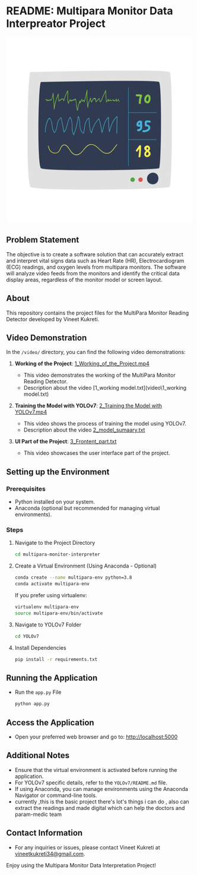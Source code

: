 # README: Multipara Monitor Data Interpreator Project
<div style="text-align:center;">
    <img src="multi-para-patient-monitor.jpg" alt="Multi-Para Patient Monitor" width="500">
</div>


## Problem Statement
The objective is to create a software solution that can accurately extract and
interpret vital signs data such as Heart Rate (HR), Electrocardiogram (ECG) readings, and
oxygen levels from multipara monitors. The software will analyze video feeds from the monitors
and identify the critical data display areas, regardless of the monitor model or screen layout.

## About

This repository contains the project files for the MultiPara Monitor Reading Detector developed by Vineet Kukreti.

## Video Demonstration

In the `/video/` directory, you can find the following video demonstrations:

1. **Working of the Project**: [1_Working_of_the_Project.mp4](/video/1_Working_of_the_Project.mp4)
   - This video demonstrates the working of the MultiPara Monitor Reading Detector.
   - Description about the video [1_working model.txt](video\1_working model.txt)

2. **Training the Model with YOLOv7**: [2_Training the Model with YOLOv7.mp4](video\2_Training_the_Model_with_YOLOv7.mp4)
   - This video shows the process of training the model using YOLOv7.
   - Description about the video [2_model_sumaary.txt](video\2_model_sumaary.txt)

3. **UI Part of the Project**: [3_Frontent_part.txt](video\3_Frontent_part.txt)
   - This video showcases the user interface part of the project.

## Setting up the Environment

### Prerequisites
- Python installed on your system.
- Anaconda (optional but recommended for managing virtual environments).

### Steps
1. Navigate to the Project Directory
    ```bash
    cd multipara-monitor-interpreter
    ```

2. Create a Virtual Environment (Using Anaconda - Optional)
    ```bash
    conda create --name multipara-env python=3.8
    conda activate multipara-env
    ```
    If you prefer using virtualenv:
    ```bash
    virtualenv multipara-env
    source multipara-env/bin/activate
    ```

3. Navigate to YOLOv7 Folder
    ```bash
    cd YOLOv7
    ```

4. Install Dependencies
    ```bash
    pip install -r requirements.txt
    ```

## Running the Application
- Run the `app.py` File
    ```bash
    python app.py
    ```

## Access the Application
- Open your preferred web browser and go to: [http://localhost:5000](http://localhost:5000)

## Additional Notes
- Ensure that the virtual environment is activated before running the application.
- For YOLOv7 specific details, refer to the `YOLOv7/README.md` file.
- If using Anaconda, you can manage environments using the Anaconda Navigator or command-line tools.
- currently ,this is the basic project there's lot's things i can do , also can extract the readings and made digital which can help the doctors and param-medic team

## Contact Information
- For any inquiries or issues, please contact Vineet Kukreti at [vineetkukreti34@gmail.com](mailto:vineetkukreti34@gmail.com).

Enjoy using the Multipara Monitor Data Interpretation Project!

